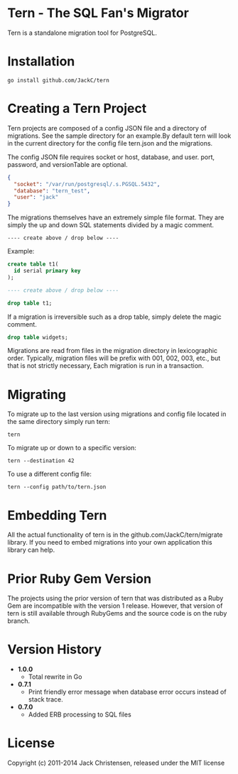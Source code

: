 # Tern - The SQL Fan's Migrator

Tern is a standalone migration tool for PostgreSQL.

# Installation

    go install github.com/JackC/tern

# Creating a Tern Project

Tern projects are composed of a config JSON file and a directory of
migrations. See the sample directory for an example.By default tern will look
in the current directory for the config file tern.json and the migrations.

The config JSON file requires socket or host, database, and user. port,
password, and versionTable are optional.

```json
{
  "socket": "/var/run/postgresql/.s.PGSQL.5432",
  "database": "tern_test",
  "user": "jack"
}
```

The migrations themselves have an extremely simple file format. They are simply the up and down SQL statements divided by a magic comment.

    ---- create above / drop below ----

Example:

```sql
create table t1(
  id serial primary key
);

---- create above / drop below ----

drop table t1;
```

If a migration is irreversible such as a drop table, simply delete the magic
comment.

```sql
drop table widgets;
```

Migrations are read from files in the migration directory in lexicographic
order. Typically, migration files will be prefix with 001, 002, 003, etc., but
that is not strictly necessary, Each migration is run in a transaction.

# Migrating

To migrate up to the last version using migrations and config file located in
the same directory simply run tern:

    tern

To migrate up or down to a specific version:

    tern --destination 42

To use a different config file:

    tern --config path/to/tern.json

# Embedding Tern

All the actual functionality of tern is in the github.com/JackC/tern/migrate
library. If you need to embed migrations into your own application this
library can help.

# Prior Ruby Gem Version

The projects using the prior version of tern that was distributed as a Ruby
Gem are incompatible with the version 1 release. However, that version of tern
is still available through RubyGems and the source code is on the ruby branch.


# Version History

* **1.0.0**
  * Total rewrite in Go
* **0.7.1**
  * Print friendly error message when database error occurs instead of stack trace.
* **0.7.0**
  * Added ERB processing to SQL files

# License

Copyright (c) 2011-2014 Jack Christensen, released under the MIT license
